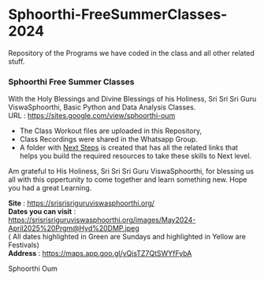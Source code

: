 # Sphoorthi-FreeSummerClasses-2024
Repository of the Programs we have coded in the class and all other related stuff.

### Sphoorthi Free Summer Classes 

With the Holy Blessings and Divine Blessings of his Holiness, Sri Sri Sri Guru ViswaSphoorthi, Basic Python and Data Analysis Classes. <br>
URL : https://sites.google.com/view/sphoorthi-oum

- The Class Workout files are uploaded in this Repository,
- Class Recordings were shared in the Whatsapp Group.
- A folder with [Next Steps](https://github.com/srisreedhar/Sphoorthi-FreeSummerClasses-2024/tree/main/Next%20Steps) is created that has all the related links that helps you build the required resources to take these skills to Next level. <br>
  

Am grateful to His Holiness, Sri Sri Sri Guru ViswaSphoorthi, for blessing us all with this oppertunity to come together and learn something new.
Hope you had a great Learning.

**Site** : https://srisrisriguruviswasphoorthi.org/   <br>
**Dates you can visit** : https://srisrisriguruviswasphoorthi.org/images/May2024-April2025%20Prgm@Hyd%20DMP.jpeg <br>
( All dates highlighted in Green are Sundays and highlighted in Yellow are Festivals) <br>
**Address** : https://maps.app.goo.gl/yQjsTZ7QtSWYfFybA

Sphoorthi Oum

